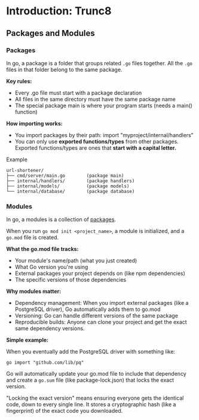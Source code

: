 # Introduction: Trunc8

## Packages and Modules

### Packages

In go, a package is a folder that groups related `.go` files together. All the `.go` files in that folder belong to the same package.

**Key rules:**

- Every .go file must start with a package declaration
- All files in the same directory must have the same package name
- The special package main is where your program starts (needs a main() function)

**How importing works:**

- You import packages by their path: import "myproject/internal/handlers"
- You can only use **exported functions/types** from other packages. Exported functions/types are ones that **start with a capital letter.**

Example

```
url-shortener/
├── cmd/server/main.go        (package main)
├── internal/handlers/        (package handlers)
├── internal/models/          (package models)
└── internal/database/        (package database)
```

### Modules

In go, a modules is a collection of [packages](#packages).

When you run `go mod init <project_name>`, a module is initialized, and a `go.mod` file is created.

**What the go.mod file tracks:**

- Your module's name/path (what you just created)
- What Go version you're using
- External packages your project depends on (like npm dependencies)
- The specific versions of those dependencies

**Why modules matter:**

- Dependency management: When you import external packages (like a PostgreSQL driver), Go automatically adds them to go.mod
- Versioning: Go can handle different versions of the same package
- Reproducible builds: Anyone can clone your project and get the exact same dependency versions.

**Simple example:**

When you eventually add the PostgreSQL driver with something like:

`go import "github.com/lib/pq"`

Go will automatically update your go.mod file to include that dependency and create a `go.sum` file (like package-lock.json) that locks the exact version.

"Locking the exact version" means ensuring everyone gets the identical code, down to every single line. It stores a cryptographic hash (like a fingerprint) of the exact code you downloaded.
